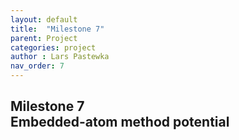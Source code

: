 ```yaml
---
layout: default
title:  "Milestone 7"
parent: Project
categories: project
author : Lars Pastewka
nav_order: 7
---
```


## Milestone 7 <br/> Embedded-atom method potential

